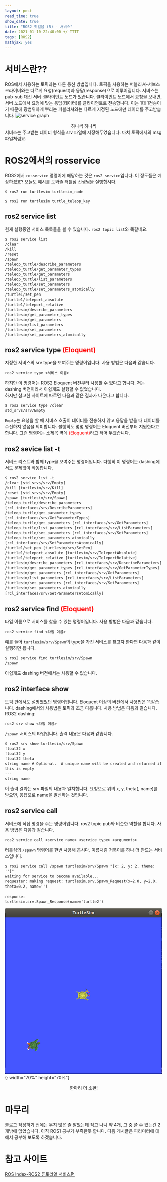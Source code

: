 ```yaml
---
layout: post
read_time: true
show_date: true
title: "ROS2 첫걸음 (5) - 서비스"
date: 2021-01-10-22:40:00 +/-TTTT
tags: [ROS2]
mathjax: yes
---
```

# 서비스란??
ROS에서 사용하는 토픽과는 다른 통신 방법입니다. 토픽을 사용하는 퍼블리셔-서브스크라이버와는 다르게 요청(request)과 응답(response)으로 이루어집니다. 서비스는 pub-sub 대신 서버-클라이언트 노드가 있습니다. 클라이언트 노드에서 요청을 보내면, 서버 노드에서 요청에 맞는 응답(데이터)를 클라이언트로 전송합니다. 이는 1대 1전송이기 때문에 광범위하게 뿌리는 퍼블리셔와는 다르게 지정된 노드에만 데이터를 주고받습니다.
![service graph](https://index.ros.org/doc/ros2/_images/Service-MultipleServiceClient.gif)
<center> 하나씩 하나씩 </center>
서비스는 주고받는 데이터 형식을 srv 파일에 저장해두었습니다. 마치 토픽에서의 msg 파일처럼요. 

# ROS2에서의 rosservice
ROS2에서 `rosservice` 명령어에 해당하는 것은 `ros2 service`입니다. 이 정도쯤은 예상하셨죠?
오늘도 예시를 도와줄 터틀심 선생님을 실행합시다.
```
$ ros2 run turtlesim turtlesim_node
```
```
$ ros2 run turtlesim turtle_teleop_key
```

## ros2 service list
현재 실행중인 서비스 목록들을 볼 수 있습니다. `ros2 topic list`와 똑같네요.
```
$ ros2 service list
/clear
/kill
/reset
/spawn
/teleop_turtle/describe_parameters
/teleop_turtle/get_parameter_types
/teleop_turtle/get_parameters
/teleop_turtle/list_parameters
/teleop_turtle/set_parameters
/teleop_turtle/set_parameters_atomically
/turtle1/set_pen
/turtle1/teleport_absolute
/turtle1/teleport_relative
/turtlesim/describe_parameters
/turtlesim/get_parameter_types
/turtlesim/get_parameters
/turtlesim/list_parameters
/turtlesim/set_parameters
/turtlesim/set_parameters_atomically
```

## ros2 service type <span style="color:red">(Eloquent)</span>
지정한 서비스의 srv type을 보여주는 명령어입니다. 사용 방법은 다음과 같습니다.
```
ros2 service type <서비스 이름>
```
하지만 이 명령어는 ROS2 Eloquent 버전부터 사용할 수 있다고 합니다. 저는 dashing 버전이라서 아쉽게도 실행할 수 없었습니다.  
하지만 참고한 사이트에 따르면 다음과 같은 결과가 나온다고 합니다.  
```
$ ros2 service type /clear
std_srvs/srv/Empty
```
`Empty`는 요청을 할 때 서비스 호출이 데이터를 전송하지 않고 응답을 받을 때 데이터를 수신하지 않음을 의미합니다.
불행히도 몇몇 명령어는 Eloquent 버전부터 지원한다고 합니다. 그런 명령어는 소제목 옆에 <span style="color:red">(Eloquent)</span>라고 적어 두겠습니다.

## ros2 sevice list -t
서비스 리스트와 함께 type을 보여주는 명령어입니다. 다행히 이 명령어는 dashing에서도 문제없이 작동합니다.
```
$ ros2 service list -t
/clear [std_srvs/srv/Empty]
/kill [turtlesim/srv/Kill]
/reset [std_srvs/srv/Empty]
/spawn [turtlesim/srv/Spawn]
/teleop_turtle/describe_parameters [rcl_interfaces/srv/DescribeParameters]
/teleop_turtle/get_parameter_types [rcl_interfaces/srv/GetParameterTypes]
/teleop_turtle/get_parameters [rcl_interfaces/srv/GetParameters]
/teleop_turtle/list_parameters [rcl_interfaces/srv/ListParameters]
/teleop_turtle/set_parameters [rcl_interfaces/srv/SetParameters]
/teleop_turtle/set_parameters_atomically [rcl_interfaces/srv/SetParametersAtomically]
/turtle1/set_pen [turtlesim/srv/SetPen]
/turtle1/teleport_absolute [turtlesim/srv/TeleportAbsolute]
/turtle1/teleport_relative [turtlesim/srv/TeleportRelative]
/turtlesim/describe_parameters [rcl_interfaces/srv/DescribeParameters]
/turtlesim/get_parameter_types [rcl_interfaces/srv/GetParameterTypes]
/turtlesim/get_parameters [rcl_interfaces/srv/GetParameters]
/turtlesim/list_parameters [rcl_interfaces/srv/ListParameters]
/turtlesim/set_parameters [rcl_interfaces/srv/SetParameters]
/turtlesim/set_parameters_atomically [rcl_interfaces/srv/SetParametersAtomically]
```

## ros2 service find <span style="color:red">(Eloquent)</span>
타입 이름으로 서비스를 찾을 수 있는 명령어입니다. 사용 방법은 다음과 같습니다.  
```
ros2 service find <타입 이름>
```
예를 들어 `turtlesim/srv/Spawn`의 type을 가진 서비스를 찾고자 한다면 다음과 같이 실행하면 됩니다.
```
$ ros2 service find turtlesim/srv/Spawn
/spawn
```
아쉽게도 dashing 버전에서는 사용할 수 없습니다.
## ros2 interface show
토픽 편에서도 설명했었던 명령어입니다. Eloquent 이상의 버전에서 사용법은 똑같습니다. dashing에서의 사용법은 토픽과 조금 다릅니다. 사용 방법은 다음과 같습니다.  
ROS2 dashing:
```
ros2 srv show <타입 이름>
```
`/spawn` 서비스의 타입입니다. 출력 내용은 다음과 같습니다.  
```
$ ros2 srv show turtlesim/srv/Spawn
float32 x
float32 y
float32 theta
string name # Optional.  A unique name will be created and returned if this is empty
---
string name
```
이 출력 결과는 srv 파일의 내용과 일치합니다. 요청으로 위의 x, y, theta(, name)를 받으면, 응답으로 name을 발신하는 것입니다.

## ros2 service call
서비스에 직접 명령을 주는 명령어입니다. ros2 topic pub와 비슷한 역할을 합니다. 사용 방법은 다음과 같습니다.
```
ros2 service call <service_name> <service_type> <arguments>
```
터틀심의 `/spawn` 명령어를 한번 사용해 봅시다. 이름처럼 거북이를 하나 더 만드는 서비스입니다.
```
$ ros2 service call /spawn turtlesim/srv/Spawn "{x: 2, y: 2, theme: ''}"
waiting for service to become available...
requester: making request: turtlesim.srv.Spawn_Request(x=2.0, y=2.0, theta=0.2, name='')

response:
turtlesim.srv.Spawn_Response(name='turtle2')
```
![servicecall](/assets/img/ros2/servicecall.png){: width="70%" height="70%"}  
<center> 한마리 더 소환! </center>

# 마무리
블로그 작성하기 전에는 무지 많은 줄 알았는데 적고 나니 약 4개, 그 중 쓸 수 있는건 2개밖에 없었습니다. 아직 ROS1 공부가 부족한듯 합니다. 다음 게시글은 파라미터에 대해서 공부해 보도록 하겠습니다.

# 참고 사이트
[ROS Index-ROS2 튜토리얼 서비스편](https://index.ros.org/doc/ros2/Tutorials/Services/Understanding-ROS2-Services/)
